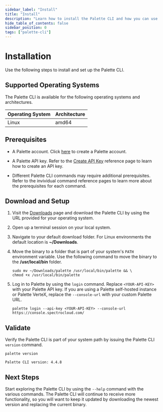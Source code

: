 ```yaml
---
sidebar_label: "Install"
title: "Install"
description: "Learn how to install the Palette CLI and how you can use the CLI with Palette Dev Engine."
hide_table_of_contents: false
sidebar_position: 0
tags: ["palette-cli"]
---
```


# Installation

Use the following steps to install and set up the Palette CLI.

## Supported Operating Systems

The Palette CLI is available for the following operating systems and architectures.

| **Operating System** | **Architecture** |
| -------------------- | ---------------- |
| Linux                | amd64            |

## Prerequisites

- A Palette account. Click [here](https://console.spectrocloud.com/) to create a Palette account.

- A Palette API key. Refer to the [Create API Key](../../user-management/authentication/api-key/create-api-key.md)
  reference page to learn how to create an API key.

- Different Palette CLI commands may require additional prerequisites. Refer to the invividual command reference pages
  to learn more about the prerequisites for each command.

## Download and Setup

1. Visit the [Downloads](../../spectro-downloads.md#palette-cli) page and download the Palette CLI by using the URL
   provided for your operating system.

2. Open up a terminal session on your local system.

3. Navigate to your default download folder. For Linux environments the default location is **~/Downloads**.

4. Move the binary to a folder that is part of your system's `PATH` environment variable. Use the following command to
   move the binary to the **/usr/local/bin** folder.

   ```shell
   sudo mv ~/Downloads/palette /usr/local/bin/palette && \
   chmod +x /usr/local/bin/palette
   ```

5. Log in to Palette by using the `login` command. Replace `<YOUR-API-KEY>` with your Palette API key. If you are using
   a Palette self-hosted instance or Palette VerteX, replace the `--console-url` with your custom Palette URL.

   ```shell
   palette login --api-key <YOUR-API-KEY> --console-url https://console.spectrocloud.com/
   ```

## Validate

Verify the Palette CLI is part of your system path by issuing the Palette CLI `version` command.

```shell
palette version
```

<!-- palette-cli-version-output -->

```shell hideClipboard
Palette CLI version: 4.4.8
```

## Next Steps

Start exploring the Palette CLI by using the `--help` command with the various commands. The Palette CLI will continue
to receive more functionality, so you will want to keep it updated by downloading the newest version and replacing the
current binary.
